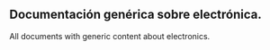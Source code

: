 Documentación genérica sobre electrónica.
-----------------------------------------------------
All documents with generic content about electronics.
